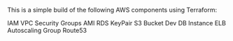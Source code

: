 This is a simple build of the following AWS components using Terraform:

IAM
VPC
Security Groups
AMI
RDS
KeyPair
S3 Bucket
Dev DB Instance
ELB
Autoscaling Group
Route53